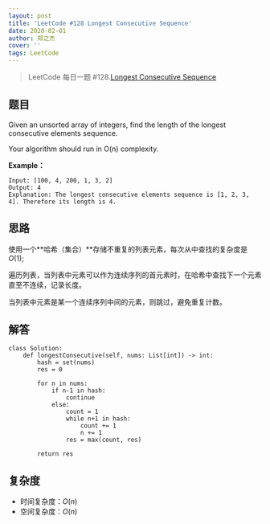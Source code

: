 ```yaml
---
layout: post
title: 'LeetCode #128 Longest Consecutive Sequence'
date: 2020-02-01
author: 郑之杰
cover: ''
tags: LeetCode
---
```


> LeetCode 每日一题 #128.[Longest Consecutive Sequence](https://leetcode-cn.com/problems/longest-consecutive-sequence/)

## 题目
Given an unsorted array of integers, find the length of the longest consecutive elements sequence.

Your algorithm should run in O(n) complexity.


**Example：**
```
Input: [100, 4, 200, 1, 3, 2]
Output: 4
Explanation: The longest consecutive elements sequence is [1, 2, 3, 4]. Therefore its length is 4.
```


## 思路
使用一个**哈希（集合）**存储不重复的列表元素，每次从中查找的复杂度是$O(1)$;

遍历列表，当列表中元素可以作为连续序列的首元素时，在哈希中查找下一个元素直至不连续，记录长度。

当列表中元素是某一个连续序列中间的元素，则跳过，避免重复计数。

## 解答
```
class Solution:
    def longestConsecutive(self, nums: List[int]) -> int:
        hash = set(nums)
        res = 0

        for n in nums:
            if n-1 in hash:
                continue
            else:
                count = 1
                while n+1 in hash:
                    count += 1
                    n += 1
                res = max(count, res)
                
        return res
```

## 复杂度
- 时间复杂度：$O(n)$
- 空间复杂度：$O(n)$